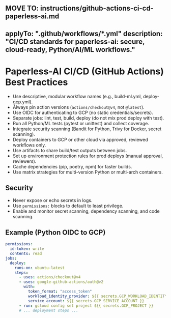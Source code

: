 MOVE TO: instructions/github-actions-ci-cd-paperless-ai.md
---
applyTo: ".github/workflows/*.yml"
description: "CI/CD standards for paperless-ai: secure, cloud-ready, Python/AI/ML workflows."
---

# Paperless-AI CI/CD (GitHub Actions) Best Practices

- Use descriptive, modular workflow names (e.g., build-ml.yml, deploy-gcp.yml).
- Always pin action versions (`actions/checkout@v4`, not `@latest`).
- Use OIDC for authenticating to GCP (no static credentials/secrets).
- Separate jobs: lint, test, build, deploy (do not mix prod deploy with test).
- Run all Python/ML tests (pytest or unittest) and collect coverage.
- Integrate security scanning (Bandit for Python, Trivy for Docker, secret scanning).
- Deploy containers to GCP or other cloud via approved, reviewed workflows only.
- Use artifacts to share build/test outputs between jobs.
- Set up environment protection rules for prod deploys (manual approval, reviewers).
- Cache dependencies (pip, poetry, npm) for faster builds.
- Use matrix strategies for multi-version Python or multi-arch containers.

## Security

- Never expose or echo secrets in logs.
- Use `permissions:` blocks to default to least privilege.
- Enable and monitor secret scanning, dependency scanning, and code scanning.

## Example (Python OIDC to GCP)

```yaml
permissions:
  id-token: write
  contents: read
jobs:
  deploy:
    runs-on: ubuntu-latest
    steps:
      - uses: actions/checkout@v4
      - uses: google-github-actions/auth@v2
        with:
          token_format: "access_token"
          workload_identity_provider: ${{ secrets.GCP_WORKLOAD_IDENTITY_PROVIDER }}
          service_account: ${{ secrets.GCP_SERVICE_ACCOUNT }}
      - run: gcloud config set project ${{ secrets.GCP_PROJECT }}
      # ... deployment steps ...
```
